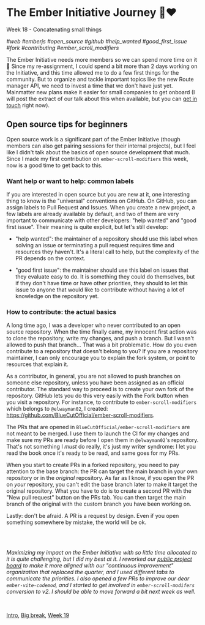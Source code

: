 # The Ember Initiative Journey 🐹❤️

Week 18 - Concatenating small things

_#web #emberjs #open_source #github #help_wanted #good_first_issue #fork #contributing #ember_scroll_modifiers_

The Ember Initiative needs more members so we can spend more time on it 🙏 Since my re-assignment, I could spend a bit more than 2 days working on the Initiative, and this time allowed me to do a few first things for the community. But to organize and tackle important topics like the new Route manager API, we need to invest a time that we don't have just yet. Mainmatter new plans make it easier for small companies to get onboard (I will post the extract of our talk about this when available, but you can [get in touch](https://mainmatter.com/contact/) right now).

## Open source tips for beginners

Open source work is a significant part of the Ember Initiative (though members can also get pairing sessions for their internal projects), but I feel like I didn't talk about the basics of open source development that much. Since I made my first contribution on `ember-scroll-modifiers` this week, now is a good time to get back to this.

### Want help or want to help: common labels

If you are interested in open source but you are new at it, one interesting thing to know is the "universal" conventions on GitHub. On GitHub, you can assign labels to Pull Request and Issues. When you create a new project, a few labels are already available by default, and two of them are very important to communicate with other developers: "help wanted" and "good first issue". Their meaning is quite explicit, but let's still develop:

- "help wanted": the maintainer of a repository should use this label when solving an issue or terminating a pull request requires time and resources they haven't. It's a literal call to help, but the complexity of the PR depends on the context.

- "good first issue": the maintainer should use this label on issues that they evaluate easy to do. It is something they could do themselves, but if they don't have time or have other priorities, they should to let this issue to anyone that would like to contribute without having a lot of knowledge on the repository yet.

### How to contribute: the actual basics

A long time ago, I was a developer who never contributed to an open source repository. When the time finally came, my innocent first action was to clone the repository, write my changes, and push a branch. But I wasn't allowed to push that branch... That was a bit problematic. How do you even contribute to a repository that doesn't belong to you? If you are a repository maintainer, I can only encourage you to explain the fork system, or point to resources that explain it.

As a contributor, in general, you are not allowed to push branches on someone else repository, unless you have been assigned as an official contributor. The standard way to proceed is to create your own fork of the repository. GitHub lets you do this very easily with the Fork button when you visit a repository. For instance, to contribute to `ember-scroll-modifiers` which belongs to `@elwayman02`, I created: https://github.com/BlueCutOfficial/ember-scroll-modifiers.

The PRs that are opened in `BlueCutOfficial/ember-scroll-modifiers` are not meant to be merged. I use them to launch the CI for my changes and make sure my PRs are ready before I open them in `@elwayman02`'s repository. That's not something I _must_ do really, it's just my writer syndrome: I let you read the book once it's ready to be read, and same goes for my PRs.

When you start to create PRs in a forked repository, you need to pay attention to the base branch: the PR can target the main branch in _your_ own repository or in the _original_ repository. As far as I know, if you open the PR on _your_ repository, you can't edit the base branch later to make it target the original repository. What you have to do is to create a second PR with the "New pull request" button on the PRs tab. You can then target the main branch of the original with the custom branch you have been working on.

Lastly: don't be afraid. A PR is a request by design. Even if you open something somewhere by mistake, the world will be ok.

<br />
<br />

_Maximizing my impact on the Ember Initiative with so little time allocated to it is quite challenging, but I did my best at it. I reworked our [public project board](https://github.com/orgs/mainmatter/projects/14) to make it more aligned with our "continuous improvement" organization that replaced the quarter, and I used different tabs to communicate the priorities. I also opened a few PRs to improve our dear `ember-vite-codemod`, and I started to get involved in `ember-scroll-modifers` conversion to v2. I should be able to move forward a bit next week as well._

<br />

[Intro](https://github.com/BlueCutOfficial/BlueCutOfficial/blob/main/articles/ember-initiative-journey/intro.md), 
[Big break](https://github.com/BlueCutOfficial/BlueCutOfficial/blob/main/articles/ember-initiative-journey/big-break.md), 
[Week 19](https://github.com/BlueCutOfficial/BlueCutOfficial/blob/main/articles/ember-initiative-journey/week-19.md)
